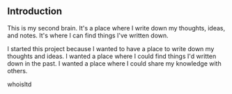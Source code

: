## Introduction
This is my second brain. It's a place where I write down my thoughts, ideas, and notes. It's where I can find things I've written down.

I started this project because I wanted to have a place to write down my thoughts and ideas. I wanted a place where I could find things I'd written down in the past. I wanted a place where I could share my knowledge with others.

whoisltd
